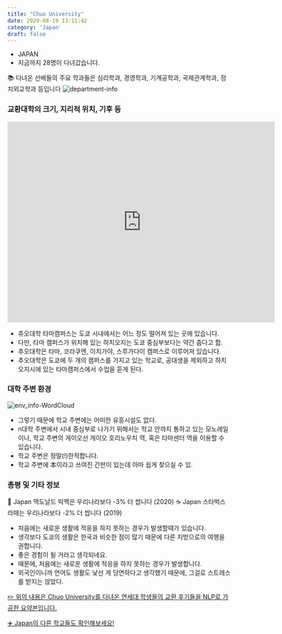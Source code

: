 ```yaml
---
title: "Chuo University"
date: 2020-08-19 13:11:42
category: 'Japan'
draft: false
---
```



* JAPAN
* 지금까지 28명이 다녀갔습니다. 

📚 다녀온 선배들의 주요 학과들은 심리학과, 경영학과, 기계공학과, 국제관계학과, 정치외교학과 등입니다
![department-info](../plots/JP000004.png)
### 교환대학의 크기, 지리적 위치, 기후 등
<iframe
width="600"
height="450"
frameborder="0" style="border:0"
src="https://www.google.com/maps/embed/v1/place?key=AIzaSyC9e1AME-pVmWC4hBpFdu5S4dKzyepa3HQ&q=Chuo+University&center=35.6402,139.404&zoom=14" allowfullscreen>
</iframe>

* 츄오대학 타마캠퍼스는 도쿄 시내에서는 어느 정도 떨어져 있는 곳에 있습니다.
* 다만, 타마 캠퍼스가 위치해 있는 하치오지는 도쿄 중심부보다는 약간 춥다고 합.
* 추오대학은 타마, 코라쿠엔, 이치가야, 스루가다이 캠퍼스로 이루어져 있습니다.
* 추오대학은 도쿄에 두 개의 캠퍼스를 가지고 있는 학교로, 공대생을 제외하고 하치오지시에 있는 타마캠퍼스에서 수업을 듣게 된다.


### 대학 주변 환경

![env_info-WordCloud](../univ_wordclouds_okt/env_info/JP000004_env_info_okt.png)

* 그렇기 때문에 학교 주변에는 어떠한 유흥시설도 없다.
* n대학 주변에서 시내 중심부로 나가기 위해서는 학교 안까지 통하고 있는 모노레일이나, 학교 주변의 게이오선 게이오 호리노우치 역, 혹은 타마센터 역을 이용할 수 있습니다.
* 학교 주변은 정말(!)한적합니다.
* 학교 주변에 本이라고 쓰여진 간판이 있는데 아마 쉽게 찾으실 수 있.


### 총평 및 기타 정보 
🍔 Japan 맥도날드 빅맥은 우리나라보다 -3% 더 쌉니다 (2020)
☕️ Japan 스타벅스 라떼는 우리나라보다 -2% 더 쌉니다 (2019)
* 처음에는 새로운 생활에 적응을 하지 못하는 경우가 발생할때가 있습니다.
* 생각보다 도쿄의 생활은 한국과 비슷한 점이 많기 때문에 다른 지방으로의 여행을 권합니다.
* 좋은 경험이 될 거라고 생각되네요.
* 때문에, 처음에는 새로운 생활에 적응을 하지 못하는 경우가 발생합니다.
* 외국인이니까 언어도 생활도 낯선 게 당연하다고 생각했기 때문에, 그걸로 스트레스를 받지는 않았다.


[✏️ 위의 내용은 Chuo University를 다녀온 연세대 학생들의 교환 후기들을 NLP로 가공한 요약본입니다.](http://oia.yonsei.ac.kr/partner/expReport.asp?ucode=JP000004&bgbn=A)

[✈️ Japan의 다른 학교들도 확인해보세요!](https://yonsei-exchange.netlify.app/?category=Japan)
